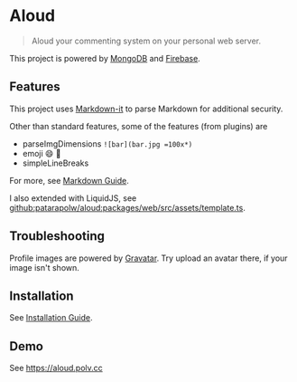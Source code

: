 # Aloud

> Aloud your commenting system on your personal web server.

This project is powered by [MongoDB](https://www.mongodb.com) and [Firebase](https://firebase.google.com).

## Features

This project uses [Markdown-it](https://markdown-it.github.io/) to parse Markdown for additional security.

Other than standard features, some of the features (from plugins) are

- parseImgDimensions `![bar](bar.jpg =100x*)`
- emoji :smile: :100:
- simpleLineBreaks

For more, see [Markdown Guide](/guide).

I also extended with LiquidJS, see [github:patarapolw/aloud:packages/web/src/assets/template.ts](https://github.com/patarapolw/aloud/blob/master/packages/web/src/assets/template.ts).

## Troubleshooting

Profile images are powered by [Gravatar](https://gravatar.com/). Try upload an avatar there, if your image isn't shown.

## Installation

See [Installation Guide](/installation).

## Demo

See <https://aloud.polv.cc>

